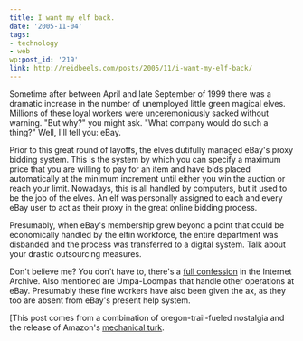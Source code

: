 ```yaml
---
title: I want my elf back.
date: '2005-11-04'
tags:
- technology
- web
wp:post_id: '219'
link: http://reidbeels.com/posts/2005/11/i-want-my-elf-back/
---
```


Sometime after between April and late September of 1999 there was a dramatic increase in the number of unemployed little green magical elves. Millions of these loyal workers were unceremoniously sacked without warning. "But why?" you might ask. "What company would do such a thing?" Well, I'll tell you: eBay.

Prior to this great round of layoffs, the elves dutifully managed eBay's proxy bidding system. This is the system by which you can specify a maximum price that you are willing to pay for an item and have bids placed automatically at the minimum increment until either you win the auction or reach your limit. Nowadays, this is all handled by computers, but it used to be the job of the elves. An elf was personally assigned to each and every eBay user to act as their proxy in the great online bidding process.

Presumably, when eBay's membership grew beyond a point that could be economically handled by the elfin workforce, the entire department was disbanded and the process was transferred to a digital system. Talk about your drastic outsourcing measures.

Don't believe me? You don't have to, there's a 
[full confession](http://web.archive.org/web/19990428032710/pages.ebay.com/aw/proxy-bidding.html) in the Internet Archive. Also mentioned are Umpa-Loompas that handle other operations at eBay. Presumably these fine workers have also been given the ax, as they too are absent from eBay's present help system.

[This post comes from a combination of oregon-trail-fueled nostalgia and the release of Amazon's 
[mechanical turk](http://mturk.com/).

